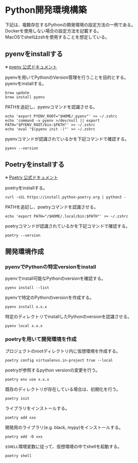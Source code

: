# Python開発環境構築
下記は、複数存在するPythonの開発環境の設定方法の一例である。  
Dockerを使用しない場合の設定方法を記載する。  
MacOSでshellはzshを使用することを想定している。

## pyenvをinstallする
※ [pyenv 公式ドキュメント](https://github.com/pyenv/pyenv#installation) 

pyenvを用いてPythonのVersion管理を行うことを目的とする。  
pyenvをinstallする。  
```
brew update
brew install pyenv
```

PATHを追記し、pyenvコマンドを認識させる。  
```
echo 'export PYENV_ROOT="$HOME/.pyenv"' >> ~/.zshrc
echo 'command -v pyenv >/dev/null || export PATH="$PYENV_ROOT/bin:$PATH"' >> ~/.zshrc
echo 'eval "$(pyenv init -)"' >> ~/.zshrc
```

pyenvコマンドが認識されているかを下記コマンドで確認する。  
```
pyenv --version
```

## Poetryをinstallする
※ [Poetry 公式ドキュメント](https://python-poetry.org/docs/)  

poetryをinstallする。  
```
curl -sSL https://install.python-poetry.org | python3 -
```  

PATHを追記し、poetryコマンドを認識させる。  
```
echo 'export PATH="/$HOME/.local/bin:$PATH"' >> ~/.zshrc
```

poetryコマンドが認識されているかを下記コマンドで確認する。  
```
poetry --version
```

## 開発環境作成
### pyenvでPythonの特定versionをinstall
pyenvでinstall可能なPythonのversionを確認する。  
```
pyenv install --list
```

pyenvで特定のPythonのversionを作成する。  
```
pyenv install x.x.x
```  

特定のディレクトリでinstallしたPythonのversionを認識させる。  
```
pyenv local x.x.x
```

### poetryを用いて開発環境を作成

プロジェクトのrootディレクトリ内に仮想環境を作成する。  
```
poetry config virtualenvs.in-project true --local
``` 

poetryが参照するpython versionの変更を行う。
```
poetry env use x.x.x
```

既存のディレクトリが存在している場合は、初期化を行う。  
```
poetry init
```

ライブラリをインストールする。  
```
poetry add xxx
``` 

開発用のライブラリ(e.g. black, mypy)をインストールする。  
```
poetry add -D xxx
```

`$SHELL`環境変数に従って、仮想環境の中でshellを起動する。  
```
poetry shell
``` 
